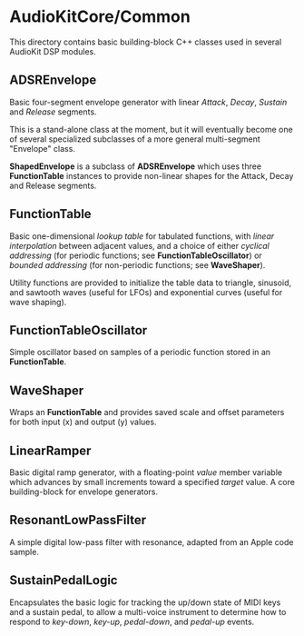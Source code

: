 # AudioKitCore/Common

This directory contains basic building-block C++ classes used in several AudioKit DSP modules.

## ADSREnvelope
Basic four-segment envelope generator with linear *Attack*, *Decay*, *Sustain* and *Release* segments.

This is a stand-alone class at the moment, but it will eventually become one of several specialized subclasses of a more general multi-segment "Envelope" class.

**ShapedEnvelope** is a subclass of **ADSREnvelope** which uses three **FunctionTable** instances to provide non-linear shapes for the Attack, Decay and Release segments.

## FunctionTable
Basic one-dimensional *lookup table* for tabulated functions, with *linear interpolation* between adjacent values, and a choice of either *cyclical addressing* (for periodic functions; see **FunctionTableOscillator**) or *bounded addressing* (for non-periodic functions; see **WaveShaper**).

Utility functions are provided to initialize the table data to triangle, sinusoid, and sawtooth waves (useful for LFOs) and exponential curves (useful for wave shaping).

## FunctionTableOscillator
Simple oscillator based on samples of a periodic function stored in an **FunctionTable**.

## WaveShaper
Wraps an **FunctionTable** and provides saved scale and offset parameters for both input (x) and output (y) values.

## LinearRamper
Basic digital ramp generator, with a floating-point *value* member variable which advances by small increments toward a specified *target* value. A core building-block for envelope generators.

## ResonantLowPassFilter
A simple digital low-pass filter with resonance, adapted from an Apple code sample.

## SustainPedalLogic
Encapsulates the basic logic for tracking the up/down state of MIDI keys and a sustain pedal, to allow a multi-voice instrument to determine how to respond to *key-down*, *key-up*, *pedal-down*, and *pedal-up* events.

